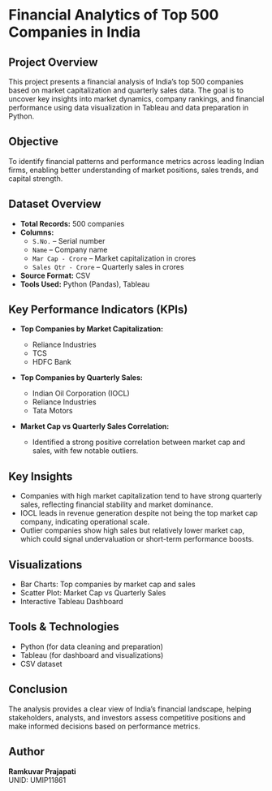 # Financial Analytics of Top 500 Companies in India

## Project Overview

This project presents a financial analysis of India’s top 500 companies based on market capitalization and quarterly sales data. The goal is to uncover key insights into market dynamics, company rankings, and financial performance using data visualization in Tableau and data preparation in Python.


## Objective

To identify financial patterns and performance metrics across leading Indian firms, enabling better understanding of market positions, sales trends, and capital strength.


## Dataset Overview

- **Total Records:** 500 companies
- **Columns:**
  - `S.No.` – Serial number
  - `Name` – Company name
  - `Mar Cap - Crore` – Market capitalization in crores
  - `Sales Qtr - Crore` – Quarterly sales in crores
- **Source Format:** CSV
- **Tools Used:** Python (Pandas), Tableau


## Key Performance Indicators (KPIs)

- **Top Companies by Market Capitalization:**  
  - Reliance Industries  
  - TCS  
  - HDFC Bank

- **Top Companies by Quarterly Sales:**  
  - Indian Oil Corporation (IOCL)  
  - Reliance Industries  
  - Tata Motors

- **Market Cap vs Quarterly Sales Correlation:**  
  - Identified a strong positive correlation between market cap and sales, with few notable outliers.


## Key Insights

- Companies with high market capitalization tend to have strong quarterly sales, reflecting financial stability and market dominance.
- IOCL leads in revenue generation despite not being the top market cap company, indicating operational scale.
- Outlier companies show high sales but relatively lower market cap, which could signal undervaluation or short-term performance boosts.


## Visualizations

- Bar Charts: Top companies by market cap and sales
- Scatter Plot: Market Cap vs Quarterly Sales
- Interactive Tableau Dashboard


## Tools & Technologies

- Python (for data cleaning and preparation)
- Tableau (for dashboard and visualizations)
- CSV dataset


## Conclusion

The analysis provides a clear view of India’s financial landscape, helping stakeholders, analysts, and investors assess competitive positions and make informed decisions based on performance metrics.


## Author

**Ramkuvar Prajapati**  
UNID: UMIP11861
